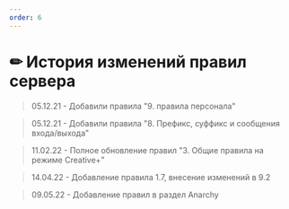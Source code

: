 ```yaml
---
order: 6
---
```

# ✏ История изменений правил сервера

> 05.12.21 - Добавили правила "9. правила персонала"

> 05.12.21 - Добавили правила "8. Префикс, суффикс и сообщения входа/выхода"

> 11.02.22 - Полное обновление правил "3. Общие правила на режиме Creative+"

> 14.04.22 - Добавление правила 1.7, внесение изменений в 9.2&#x20;

> 09.05.22 - Добавление правил в раздел Anarchy
